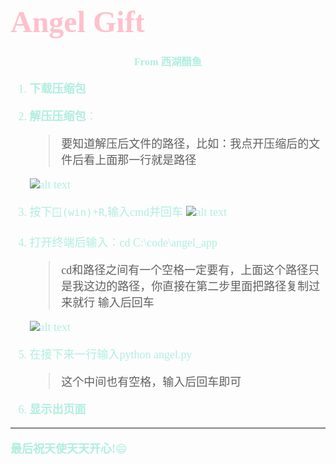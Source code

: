# <font face="Calibri" size=8 color=pink>Angel Gift </font>
### <center><font face="Calibri" color=blueeee> From <font face="楷体">西湖醋鱼</font>
<font face="楷体" size=4>

1. **下载压缩包**
2. **解压压缩包**：
    > 要知道解压后文件的路径，比如：我点开压缩后的文件后看上面那一行就是路径

    ![alt text](image.png)
3. 按下<kbd>🪟(win)</kbd>+<kbd>R</kbd>,输入cmd并回车
   ![alt text](image-1.png)
4. 打开终端后输入：cd C:\code\angel_app
    > cd和路径之间有一个空格一定要有，上面这个路径只是我这边的路径，你直接在第二步里面把路径复制过来就行
    > 输入后回车

    ![alt text](image-2.png)
5. 在接下来一行输入python angel.py
     > 这个中间也有空格，输入后回车即可
6. **显示出页面**

---
**最后祝天使天天开心!**:smile:
